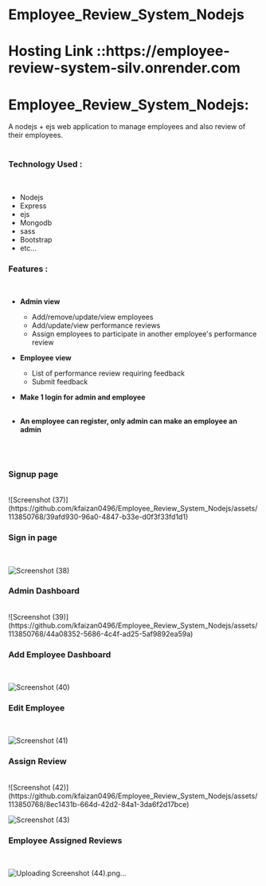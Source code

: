 # Employee_Review_System_Nodejs <br>


<h1>Hosting Link ::<b>https://employee-review-system-silv.onrender.com</b></h1>

<h1>Employee_Review_System_Nodejs:</h1>  A nodejs + ejs web application to manage employees and also review of their employees. <br><br>
<h3> Technology Used :</h3> <br>
<ul>
     <li>Nodejs</li>
     <li>Express</li>
     <li>ejs</li>
     <li>Mongodb</li>
     <li>sass</li>
     <li>Bootstrap</li>
     <li>etc...</li>
</ul>

<h3> Features :</h3> <br>
<ul><b><li>Admin view</li> </b>
    
   <ul>
     <li>Add/remove/update/view employees</li>
     <li> Add/update/view performance reviews</li>
     <li>Assign employees to participate in another employee's performance review</li>
   </ul> 
    
 <b><li>Employee view</li></b>
    <ul>
       <li>List of performance review requiring feedback</li>
       <li>Submit feedback</li>
      
  </ul>
 
<b><li>Make 1 login for admin and employee</li></b> <br>


<b><li> An employee can register, only admin can make an employee an admin</li></b>


</ul>
<br> <br>
<h3> Signup page</h3> <br>
![Screenshot (37)](https://github.com/kfaizan0496/Employee_Review_System_Nodejs/assets/113850768/39afd930-96a0-4847-b33e-d0f3f33fd1d1)

<h3> Sign in page</h3> <br>

![Screenshot (38)](https://github.com/kfaizan0496/Employee_Review_System_Nodejs/assets/113850768/2d8e0359-37f4-4df1-aa5c-4626faba2a6c)


<h3>Admin Dashboard</h3> <br>
![Screenshot (39)](https://github.com/kfaizan0496/Employee_Review_System_Nodejs/assets/113850768/44a08352-5686-4c4f-ad25-5af9892ea59a)

<h3>Add Employee Dashboard</h3> <br>

![Screenshot (40)](https://github.com/kfaizan0496/Employee_Review_System_Nodejs/assets/113850768/4aa1674e-fb68-4b55-b59d-092822975d1c)

<h3>Edit Employee</h3> <br>


![Screenshot (41)](https://github.com/kfaizan0496/Employee_Review_System_Nodejs/assets/113850768/1c8af029-2a84-4fb2-a8e3-56fbf1eaaa97)

<h3>Assign Review</h3> <br>
![Screenshot (42)](https://github.com/kfaizan0496/Employee_Review_System_Nodejs/assets/113850768/8ec1431b-664d-42d2-84a1-3da6f2d17bce)


![Screenshot (43)](https://github.com/kfaizan0496/Employee_Review_System_Nodejs/assets/113850768/1606ff56-4fbb-4119-a803-25eb41264b1c)

<h3>Employee Assigned Reviews</h3> <br>



![Uploading Screenshot (44).png…]()

